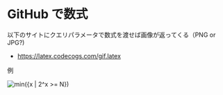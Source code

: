 # GitHub で数式



以下のサイトにクエリパラメータで数式を渡せば画像が返ってくる（PNG or JPG?)

- https://latex.codecogs.com/gif.latex



例

![min({x | 2^x >= N})](https://latex.codecogs.com/gif.latex?\min\lbrace{x|2^x\geq{N}\rbrace)